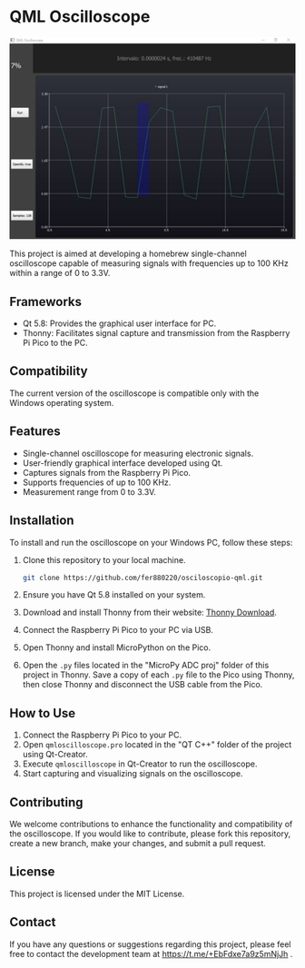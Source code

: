 # QML Oscilloscope

![Oscilloscope](oscilloscopePC.JPG)

This project is aimed at developing a homebrew single-channel oscilloscope capable of measuring signals with frequencies up to 100 KHz within a range of 0 to 3.3V.

## Frameworks

- Qt 5.8: Provides the graphical user interface for PC.
- Thonny: Facilitates signal capture and transmission from the Raspberry Pi Pico to the PC.

## Compatibility

The current version of the oscilloscope is compatible only with the Windows operating system.

## Features

- Single-channel oscilloscope for measuring electronic signals.
- User-friendly graphical interface developed using Qt.
- Captures signals from the Raspberry Pi Pico.
- Supports frequencies of up to 100 KHz.
- Measurement range from 0 to 3.3V.

## Installation

To install and run the oscilloscope on your Windows PC, follow these steps:

1. Clone this repository to your local machine.

   ```bash
   git clone https://github.com/fer880220/osciloscopio-qml.git
   
2. Ensure you have Qt 5.8 installed on your system.
3. Download and install Thonny from their website: [Thonny Download](https://thonny.org/).
3. Connect the Raspberry Pi Pico to your PC via USB.
4. Open Thonny and install MicroPython on the Pico.
5. Open the `.py` files located in the "MicroPy ADC proj" folder of this project in Thonny. Save a copy of each `.py` file to the Pico using Thonny, then close Thonny and disconnect the USB cable from the Pico.


## How to Use
1. Connect the Raspberry Pi Pico to your PC.
2. Open `qmloscilloscope.pro` located in the "QT C++" folder of the project using Qt-Creator.
3. Execute `qmloscilloscope` in Qt-Creator to run the oscilloscope.
4. Start capturing and visualizing signals on the oscilloscope.

## Contributing
We welcome contributions to enhance the functionality and compatibility of the oscilloscope. If you would like to contribute, please fork this repository, create a new branch, make your changes, and submit a pull request.

## License
This project is licensed under the MIT License.

## Contact
If you have any questions or suggestions regarding this project, please feel free to contact the development team at https://t.me/+EbFdxe7a9z5mNjJh .